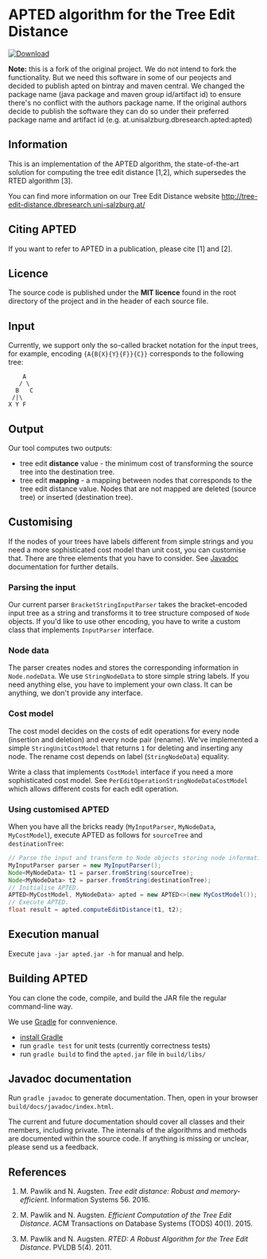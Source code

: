 # APTED algorithm for the Tree Edit Distance

[ ![Download](https://api.bintray.com/packages/miho/Ext/apted/images/download.svg) ](https://bintray.com/miho/Ext/apted/_latestVersion)

**Note:** this is a fork of the original project. We do not intend to fork the functionality. But we need this software in some of our peojects and decided to publish apted on bintray and maven central. We changed the package name (java package and maven group id/artifact id) to ensure there's no conflict with the authors package name. If the original authors decide to publish the software they can do so under their preferred package name and artifact id (e.g. at.unisalzburg.dbresearch.apted:apted)

## Information

This is an implementation of the APTED algorithm, the state-of-the-art
solution for computing the tree edit distance [1,2], which supersedes the RTED
algorithm [3].

You can find more information on our Tree Edit Distance website
http://tree-edit-distance.dbresearch.uni-salzburg.at/

## Citing APTED

If you want to refer to APTED in a publication, please cite [1] and [2].

## Licence

The source code is published under the **MIT licence** found in the root
directory of the project and in the header of each source file.

## Input

Currently, we support only the so-called bracket notation for the input trees,
for example, encoding `{A{B{X}{Y}{F}}{C}}` corresponds to the following tree:
```
    A
   / \
  B   C
 /|\
X Y F
```

## Output

Our tool computes two outputs:
- tree edit **distance** value - the minimum cost of transforming the source
  tree into the destination tree.
- tree edit **mapping** - a mapping between nodes that corresponds to the
  tree edit distance value. Nodes that are not mapped are deleted (source tree)
  or inserted (destination tree).

## Customising

If the nodes of your trees have labels different from simple strings and you
need a more sophisticated cost model than unit cost, you can customise that.
There are three elements that you have to consider.
See [Javadoc](#javadoc-documentation) documentation for further details.

### Parsing the input

Our current parser `BracketStringInputParser` takes the bracket-encoded input
tree as a string and transforms it to tree structure composed of `Node` objects.
If you'd like to use other encoding, you have to write a custom class that
implements `InputParser` interface.

### Node data

The parser creates nodes and stores the corresponding information in
`Node.nodeData`. We use `StringNodeData` to store simple string labels. If
you need anything else, you have to implement your own class. It can be
anything, we don't provide any interface.

### Cost model

The cost model decides on the costs of edit operations for every node
(insertion and deletion) and every node pair (rename). We've implemented a
simple `StringUnitCostModel` that returns `1` for deleting and inserting any
node. The rename cost depends on label (`StringNodeData`) equality.

Write a class that implements `CostModel` interface if you need a more
sophisticated cost model. See `PerEditOperationStringNodeDataCostModel` which
allows different costs for each edit operation.

### Using customised APTED

When you have all the bricks ready (`MyInputParser`, `MyNodeData`, `MyCostModel`),
execute APTED as follows for `sourceTree` and `destinationTree`:
```Java
// Parse the input and transform to Node objects storing node information in MyNodeData.
MyInputParser parser = new MyInputParser();
Node<MyNodeData> t1 = parser.fromString(sourceTree);
Node<MyNodeData> t2 = parser.fromString(destinationTree);
// Initialise APTED.
APTED<MyCostModel, MyNodeData> apted = new APTED<>(new MyCostModel());
// Execute APTED.
float result = apted.computeEditDistance(t1, t2);
```

## Execution manual

Execute `java -jar apted.jar -h` for manual and help.

## Building APTED

You can clone the code, compile, and build the JAR file the regular command-line
way.

We use [Gradle](https://gradle.org/) for connvenience.
- [install Gradle](https://gradle.org/install)
- run `gradle test` for unit tests (currently correctness tests)
- run `gradle build` to find the `apted.jar` file in `build/libs/`

## Javadoc documentation

Run `gradle javadoc` to generate documentation. Then, open in your browser
`build/docs/javadoc/index.html`.

The current and future documentation should cover all classes and their members,
including private. The internals of the algorithms and methods are documented
within the source code. If anything is missing or unclear, please send us
a feedback.

## References

1. M. Pawlik and N. Augsten. *Tree edit distance: Robust and memory-
   efficient*. Information Systems 56. 2016.

2. M. Pawlik and N. Augsten. *Efficient Computation of the Tree Edit
   Distance*. ACM Transactions on Database Systems (TODS) 40(1). 2015.

3. M. Pawlik and N. Augsten. *RTED: A Robust Algorithm for the Tree Edit
   Distance*. PVLDB 5(4). 2011.
